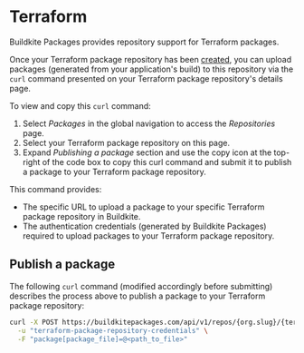 # Terraform

Buildkite Packages provides repository support for Terraform packages.

Once your Terraform package repository has been [created](/docs/packages/manage-repositories#create-a-repository), you can upload packages (generated from your application's build) to this repository via the `curl` command presented on your Terraform package repository's details page.

To view and copy this `curl` command:

1. Select _Packages_ in the global navigation to access the _Repositories_ page.
1. Select your Terraform package repository on this page.
1. Expand _Publishing a package_ section and use the copy icon at the top-right of the code box to copy this curl command and submit it to publish a package to your Terraform package repository.

This command provides:

- The specific URL to upload a package to your specific Terraform package repository in Buildkite.
- The authentication credentials (generated by Buildkite Packages) required to upload packages to your Terraform package repository.

## Publish a package

The following `curl` command (modified accordingly before submitting) describes the process above to publish a package to your Terraform package repository:

```bash
curl -X POST https://buildkitepackages.com/api/v1/repos/{org.slug}/{terraform.package.repository.name}/packages.json \
  -u "terraform-package-repository-credentials" \
  -F "package[package_file]=@<path_to_file>"
```
